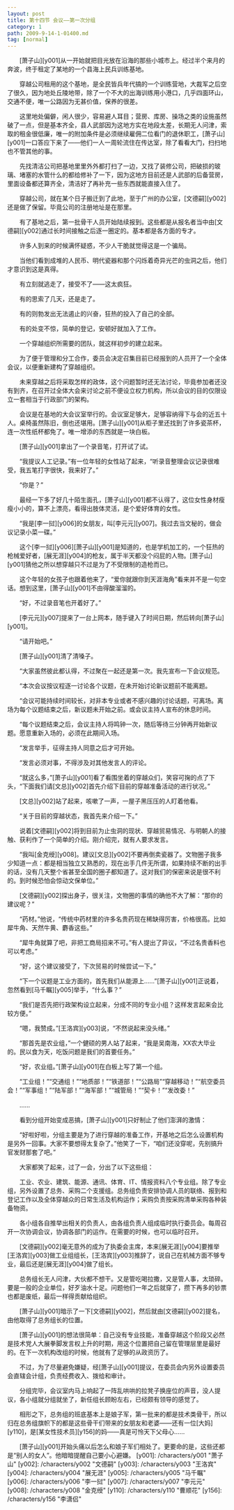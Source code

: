 ```yaml
---
layout: post
title: 第十四节 会议——第一次分组
category: 1
path: 2009-9-14-1-01400.md
tag: [normal]
---
```


　　[萧子山][y001]从一开始就把目光放在沿海的那些小城市上。经过半个来月的奔波，终于租定了某地的一个县海上民兵训练基地。

　　穿越公司租用的这个基地，是全民皆兵年代搞的一个训练营地，大裁军之后空了很久，因为地处丘陵地带，除了一个不大的出海训练用小港口，几乎四面环山，交通不便，唯一公路因为无甚价值，保养的很差。

　　这里地处偏僻，闲人很少，容易避人耳目；营房、库房、操场之类的设施虽然破了一点，但是基本齐全，县人武部因为这地方实在地段太差，长期无人问津，索取的租金很低廉，唯一的附加条件是必须继续雇佣二位看门的退休职工，[萧子山][y001]一口答应下来了——他们一人一周轮流住在传达室，除了看看大门，扫扫地也不管其他的事。

　　先找清洁公司把基地里里外外都打扫了一边，又找了装修公司，把破损的玻璃、堵塞的水管什么的都给修补了一下，因为这地方目前还是人武部的后备营房，里面设备都还算齐全，清洁好了再补充一些东西就能直接入住了。

　　穿越公司，就在某个日子搬迁到了此地，至于广州的办公室，[文德嗣][y002]还是做了保留。毕竟公司的注册地址是在那里。

　　有了基地之后，第一批骨干人员开始陆续报到。这些都是从报名者当中由[文德嗣][y002]通过长时间接触之后逐一圈定的。基本都是各方面的专才。

　　许多人到来的时候满怀疑惑，不少人干脆就觉得这是一个骗局。

　　当他们看到成堆的人民币、明代瓷器和那个闪烁着奇异光芒的虫洞之后，他们才意识到这是真得。

　　有立刻就逃走了，接受不了——这太疯狂。

　　有的思索了几天，还是走了。

　　有的则勃发出无法遏止的兴奋，狂热的投入了自己的全部。

　　有的处变不惊，简单的登记，安顿好就加入了工作。

　　一个穿越组织所需要的团队，就这样初步的建立起来。

　　为了便于管理和分工合作，委员会决定召集目前已经报到的人员开了一个全体会议，以便重新建构了穿越组织。

　　未来穿越之后将采取怎样的政体，这个问题暂时还无法讨论，毕竟参加者还没有到齐，在召开过全体大会来讨论之前不便设立权力机构，所以会议的目的仅限设立一套相当于行政部门的架构。

　　会议是在基地的大会议室举行的。会议室足够大，足够容纳得下与会的近五十人。桌椅虽然陈旧，倒也还堪用。[萧子山][y001]从柜子里还找到了许多瓷茶杯，连一次性纸杯都免了。唯一增添的东西就是一块白板。

　　[萧子山][y001]拿出了一个录音笔，打开试了试。

　　“我提议人工记录。”有一位年轻的女性站了起来，“听录音整理会议记录很难受，我五笔打字很快，我来好了。”

　　“你是？”

　　最经一下多了好几十陌生面孔，[萧子山][y001]都不认得了，这位女性身材瘦瘦小小的，算不上漂亮，看得出肢体灵活，是个爱好体育的女性。

　　“我是[李一挝][y006]的女朋友，叫[李元元][y007]。我过去当文秘的，做会议记录小菜一碟。”

　　这个[李一挝][y006][萧子山][y001]是知道的，也是学机加工的，一个狂热的枪械爱好者，[展无涯][y004]的枪友，属于半天都没个闷屁的人物。[萧子山][y001]猜他之所以想穿越只不过是为了不受限制的造枪而已。

　　这个年轻的女孩子也跟着他来了，“爱你就跟你到天涯海角”看来并不是一句空话。想到这里，[萧子山][y001]不由得酸溜溜的。

　　“好，不过录音笔也开着好了。”

　　[李元元][y007]提来了一台上网本，随手键入了时间日期，然后转向[萧子山][y001]。

　　“请开始吧。”

　　[萧子山][y001]清了清嗓子。

　　“大家虽然彼此都认得，不过聚在一起还是第一次。我先宣布一下会议规范。

　　“本次会议按议程逐一讨论各个议题，在未开始讨论新议题前不能离题。

　　“会议可能持续时间较长，对非本专业或者不感兴趣的讨论话题，可离场。离场为每个议题结束之后，新议题未开始之前。或会议主持人宣布的休息时间。

　　“每个议题结束之后，会议主持人将鸣钟一次，随后等待三分钟再开始新议题。愿意重新入场的，必须在此期间入场。

　　“发言举手，征得主持人同意之后才可开始。

　　“发言必须对事，不得涉及对其他发言人的评论。

　　“就这么多，”[萧子山][y001]看了看围坐着的穿越众们，笑容可掬的点了下头，“下面我们请[文总][y002]首先介绍下目前的穿越准备活动的进行状况。”

　　[文总][y002]站了起来，咳嗽了一声，一屋子黑压压的人盯着他看。

　　“关于目前的穿越状态，我首先来介绍一下。”

　　说着[文德嗣][y002]将到目前为止虫洞的现状、穿越贸易情况、与明朝人的接触、获利作了一个简单的介绍。刚介绍完，就有人要求发言。

　　“我叫[金克绶][y008]。建议[文总][y002]不要再倒卖瓷器了。文物圈子我多少知道一点：都是相当独立又熟悉的，现在出手几件无所谓，如果持续不断的出手的话，没有几天整个省甚至全国的圈子都知道了。这对我们的保密来说是很不利的。到时候恐怕会惊动文保单位。”

　　[文德嗣][y002]探出身子，很关注，文物圈的事情的确他不大了解：“那你的建议呢？”

　　“药材。”他说，“传统中药材里的许多名贵药现在稀缺得厉害，价格很高。比如犀牛角、天然牛黄、麝香这些。”

　　“犀牛角就算了吧，非把工商局招来不可。”有人提出了异议，“不过名贵香料也可以考虑。”

　　“好，这个建议接受了，下次贸易的时候尝试一下。”

　　“下一个议题是工业方面的，首先我们从能源上……”[萧子山][y001]正说着，忽然看到[马千瞩][y005]举手，“什么事？”

　　“我们是否先把行政架构设立起来，分成不同的专业小组？这样发言起来会比较方便。”

　　“嗯，我赞成。”[王洛宾][y003]说，“不然说起来没头绪。”

　　“那首先是农业组，”一个健硕的男人站了起来，“我是吴南海，XX农大毕业的。民以食为天，吃饭问题是我们的首要任务。”

　　“好，农业组。”[萧子山][y001]在白板上写了第一个组。

　　“工业组！”“交通组！”“地质部！”“铁道部！”“公路局”“穿越移动！”“航空委员会！”“军事组！”“陆军部！”“海军部！”“城管局！”“契卡！”“发改委！”

　　……

　　看到分组开始变成恶搞，[萧子山][y001]只好制止了他们澎湃的激情：

　　“好啦好啦，分组主要是为了进行穿越的准备工作，开基地之后怎么设置机构是另外一回事。大家不要想得太复杂了。”他笑了一下，“咱们还没穿呢，先别搞升官发财那套了吧。”

　　大家都笑了起来，过了一会，分出了以下这些组：

　　工业、农业、建筑、能源、通讯、体育、IT、情报资料八个专业组。除了专业组，另外设置了总务、采购二个支援组。总务组负责安排协调人员的联络、报到和登记工作以及全体穿越众的日常生活及机构运作；采购负责按采购清单采购各种装备物资。

　　各小组各自推举出相关的负责人，由各组负责人组成临时执行委员会。每周召开一次协调会议，协调各部门的运作。在需要的时候，也可以临时召开。

　　[文德嗣][y002]毫无意外的成为了执委会主席，本来[展无涯][y004]要推举[王洛宾][y003]做工业组组长，[王洛宾][y003]推辞了，说自己在机械方面不够专业，最后还是[展无涯][y004]做了组长。

　　总务组长无人问津，大伙都不想干。又是管吃喝拉撒，又是管人事，太琐碎。要是一般的企业单位，好歹油水十足。问题他们一年之后就穿了，攒下再多的钞票也都是废纸，最后一样得贡献给组织。

　　[萧子山][y001]暗示了一下[文德嗣][y002]，然后就由[文德嗣][y002]提名，由他取得了总务组长的位置。

　　[萧子山][y001]的想法很简单：自己没有专业技能，准备穿越这个阶段又必然是技术党人大展拳脚发言权上升的时期，用这个位置把自己留在管理层里是最好的。在下一次机构改组的时候，他就有了足够的从政资历了。

　　不过，为了尽量避免嫌疑，经[萧子山][y001]提议，在委员会内另外设置委员会直辖会计组，负责经费收入、拨给和审计。

　　分组完毕，会议室内马上响起了一阵乱哄哄的拉凳子换座位的声音，没人提议，各小组就分组就坐了，新任组长顾盼左右，已经颇有领导的感觉了。

　　相形之下，总务组的班底基本上是娘子军，第一批来的都是技术类骨干，所以归在总务组旗帜下的都是这些骨干们带来的女朋友和老婆——还有一位[大妈][y110]，是[某女性技术员][y156]的妈——真是可怜天下父母心……

　　[萧子山][y001]开始头痛以后怎么和娘子军们相处了。更要命的是，这些还都是“别人的女人”。他暗暗提醒自己要小心避嫌。
[y001]: /characters/y001 "萧子山"
[y002]: /characters/y002 "文德嗣"
[y003]: /characters/y003 "王洛宾"
[y004]: /characters/y004 "展无涯"
[y005]: /characters/y005 "马千瞩"
[y006]: /characters/y006 "李一挝"
[y007]: /characters/y007 "李元元"
[y008]: /characters/y008 "金克绶"
[y110]: /characters/y110 "曹顺花"
[y156]: /characters/y156 "李潇侣"
